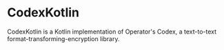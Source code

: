 # CodexKotlin

CodexKotlin is a Kotlin implementation of Operator's Codex, a text-to-text format-transforming-encryption library.

